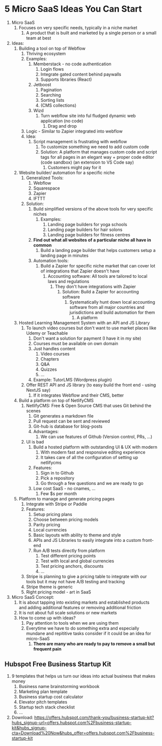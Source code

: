 # 5 Micro SaaS Ideas You Can Start #
1. Micro SaaS
	1. Focuses on very specific needs, typically in a niche market
		1. A product that is built and marketed by a single person or a small team at best
2. Ideas:
	1. Building a tool on top of Webflow
		1. Thriving ecosystem
		2. Examples:
			1. Memberstack - no code authentication
				1. Login flows
				2. Integrate gated content behind paywalls
				3. Supports libraries (React)
			2. Jetboost
				1. Pagination
				2. Searching
				3. Sorting lists
				4. (CMS collections)
			3. Wizd
				1. Turn webflow site into ful fludged dynamic web application (no code)
					1. Drag and drop
		3. Logic - Similar to Zapier integrated into webflow
		4. Idea:
			1. Script management is frustrating with webflow
				1. To customize something we need to add custom code
				2. Solution: A platform that manages custom code and script tags for all pages in an elegant way + proper code editor (code sandbox) (an extension to VS Code say)
					1. Customers might pay for it
	2. Website builder/ automation for a specific niche
		1. Generalized Tools:
			1. Webflow
			2. Squarespace
			3. Zapier
			4. IFTTT
		2. Solution:
			1. Build simplified versions of the above tools for very specific niches
				1. Examples:
					1. Landing page builders for yoga schools
					2. Landing page builders for hair solons
					3. Landing page builders for fitness centres
			2. **Find out what all websites of a particular niche all have in common**
				1. Build a landing page builder that helps customers setup a landing page in minutes
			3. Automation tools:
				1. Build a Zapier for specific niche market that can cover lot of integrations that Zapier doesn't have
					1. Accounting software: All tools are tailored to local laws and regulations
						1. They don't have integrations with Zapier
							1. Solution: Build a Zapier for accounting software
								1. Systematically hunt down local accounting software from all major countries and jurisdictions and build automation for them
									1. A platform
	3. Hosted Learning Management System with an API and JS Library
		1. To launch video courses but don't want to use market places like Udemy or Teachable
			1. Don't want a solution for payment (I have it in my site)
			2. Courses must be available on own domain
			3. Just handles content
				1. Video courses
				2. Chapters
				3. Q&A
				4. Quizzes
				5. ...
			4. Example: TutorLMS (Wordpress plugin)
		2. Offer REST API and JS library (to easy build the front end - using NextJS say)
			1. If it integrates Webflow and their CMS, better
	4. Build a platform on top of NetlifyCMS
		1. NetlifyCMS: Free & Open Source CMS that uses Git behind the scenes
			1. Git generates a markdown file
			2. Pull request can be sent and reviewed
			3. Git-hub is database for blog-posts
			4. Advantages:
				1. We can use features of Github (Version control, PRs, ...)
		2. UI is bad
			1. Build a hosted platform with outstanding UI & UX with modern
				1. With modern fast and responsive editing experience
				2. It takes care of all the configuration of setting up netlifycms
			2. Features:
				1. Sign in to Github
				2. Pick a repository
				3. Go through a few questions and we are ready to go
			3. Low cost SaaS - no cnames, ...
				1. Few $s per month
	5. Platform to manage and generate pricing pages
		1. Integrate with Stripe or Paddle
		2. Features:
			1. Setup pricing plans
			2. Choose between pricing models
			3. Parity pricing
			4. Local currencies
			5. Basic layouts with ability to theme and style
			6. APIs and JS Libraries to easily integrate into a custom front-end
			7. Run A/B tests directly from platform
				1. Test different pricing points
				2. Test with local and global currencies
				3. Test pricing anchors, discounts
				4. ...
		3. Stripe is planning to give a pricing table to integrate with our tools but it may not have A/B testing and tracking
		4. Stripe theme is generic
		5. Right pricing model - art in SaaS
3. Micro SaaS Concept:
	1. It is about tapping into existing markets and established products and adding additional features or removing additional friction
	2. It is not about full scale solutions or new markets
	3. How to come up with ideas?
		1. Pay attention to tools when we are using them
		2. Everytime we have to do something extra and especially mundane and repititive tasks consider if it could be an idea for micro-SaaS
			1. **There are many who are ready to pay to remove a small but frequent pain**

## Hubspot Free Business Startup Kit ##
1. 9 templates that helps us turn our ideas into actual business that makes money
	1. Business name brainstorming workbook
	2. Marketing plan template
	3. Business startup cost calculator
	4. Elevator pitch templates
	5. Startup tech stack checklist
	6. ...
2. Download: https://offers.hubspot.com/thank-you/business-startup-kit?hubs_signup-url=offers.hubspot.com%2Fbusiness-startup-kit&hubs_signup-cta=Download%20Now&hubs_offer=offers.hubspot.com%2Fbusiness-startup-kit